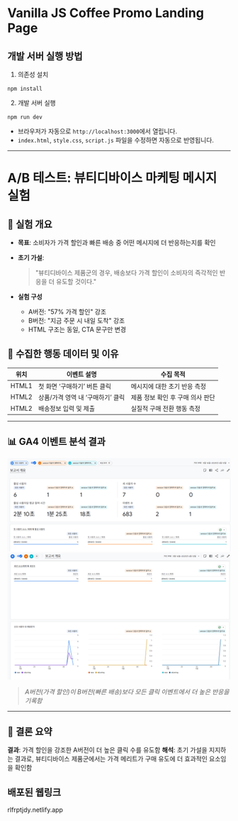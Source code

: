 # Vanilla JS Coffee Promo Landing Page

## 개발 서버 실행 방법

1. 의존성 설치

```
npm install
```

2. 개발 서버 실행

```
npm run dev
```

- 브라우저가 자동으로 `http://localhost:3000`에서 열립니다.
- `index.html`, `style.css`, `script.js` 파일을 수정하면 자동으로 반영됩니다.

---

# A/B 테스트: 뷰티디바이스 마케팅 메시지 실험

## 🧪 실험 개요
- **목표**: 소비자가 가격 할인과 빠른 배송 중 어떤 메시지에 더 반응하는지를 확인
- **초기 가설**:  
  > "뷰티디바이스 제품군의 경우, 배송보다 가격 할인이 소비자의 즉각적인 반응을 더 유도할 것이다."

- **실험 구성**
  - A버전: "57% 가격 할인" 강조
  - B버전: "지금 주문 시 내일 도착" 강조
  - HTML 구조는 동일, CTA 문구만 변경

## 🎯 수집한 행동 데이터 및 이유
| 위치 | 이벤트 설명 | 수집 목적 |
|------|--------------|-----------|
| HTML1 | 첫 화면 ‘구매하기’ 버튼 클릭 | 메시지에 대한 초기 반응 측정 |
| HTML2 | 상품/가격 영역 내 ‘구매하기’ 클릭 | 제품 정보 확인 후 구매 의사 판단 |
| HTML2 | 배송정보 입력 및 제출 | 실질적 구매 전환 행동 측정 |

---

## 📊 GA4 이벤트 분석 결과
![GA4 버전별 참여 시간](images/image1.png) 
![버전별 신규사용자, 재방문자](images/image2.png)

> *A버전(가격 할인)이 B버전(빠른 배송)보다 모든 클릭 이벤트에서 더 높은 반응을 기록함*

---

## 📌 결론 요약
**결과**: 가격 할인을 강조한 A버전이 더 높은 클릭 수를 유도함
**해석**: 초기 가설을 지지하는 결과로, 뷰티디바이스 제품군에서는 가격 메리트가 구매 유도에 더 효과적인 요소임을 확인함

## 배포된 웹링크
rlfrptjdy.netlify.app

